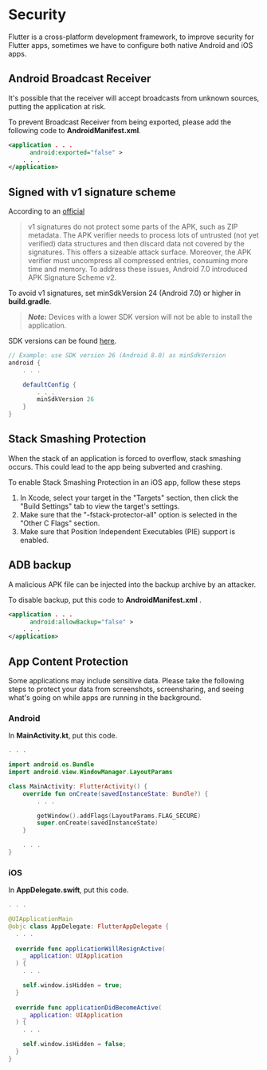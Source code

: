 # Security

Flutter is a cross-platform development framework, to improve security for Flutter apps, sometimes we have to configure both native Android and iOS apps.

## Android Broadcast Receiver

It's possible that the receiver will accept broadcasts from unknown sources, putting the application at risk.

To prevent Broadcast Receiver from being exported, please add the following code to **AndroidManifest.xml**.

```xml
<application . . .
      android:exported="false" >
    . . .
</application>
```

## Signed with v1 signature scheme

According to an [official](https://source.android.com/security/apksigning#v1)
> v1 signatures do not protect some parts of the APK, such as ZIP metadata. The APK verifier needs to process lots of untrusted (not yet verified) data structures and then discard data not covered by the signatures. This offers a sizeable attack surface. Moreover, the APK verifier must uncompress all compressed entries, consuming more time and memory. To address these issues, Android 7.0 introduced APK Signature Scheme v2.

To avoid v1 signatures, set minSdkVersion 24 (Android 7.0) or higher in **build.gradle**.

> **_Note:_**  Devices with a lower SDK version will not be able to install the application.

SDK versions can be found [here](https://developer.android.com/studio/releases/platforms).

```gradle
// Example: use SDK version 26 (Android 8.0) as minSdkVersion
android {
    . . .

    defaultConfig {
        . . .
        minSdkVersion 26
    }
}
```

## Stack Smashing Protection

When the stack of an application is forced to overflow, stack smashing occurs. This could lead to the app being subverted and crashing.

To enable Stack Smashing Protection in an iOS app, follow these steps

1. In Xcode, select your target in the "Targets" section, then click the "Build Settings" tab to view the target's settings.
1. Make sure that the "-fstack-protector-all" option is selected in the "Other C Flags" section.
1. Make sure that Position Independent Executables (PIE) support is enabled.

## ADB backup

A malicious APK file can be injected into the backup archive by an attacker.

To disable backup, put this code to **AndroidManifest.xml** .

```xml
<application . . .
      android:allowBackup="false" >
    . . .
</application>
```

## App Content Protection

Some applications may include sensitive data. Please take the following steps to protect your data from screenshots, screensharing, and seeing what's going on while apps are running in the background.

### Android

In **MainActivity.kt**, put this code.

```kt
. . .

import android.os.Bundle
import android.view.WindowManager.LayoutParams

class MainActivity: FlutterActivity() {
    override fun onCreate(savedInstanceState: Bundle?) {
        . . .

        getWindow().addFlags(LayoutParams.FLAG_SECURE)
        super.onCreate(savedInstanceState)
    }

    . . .
}
```

### iOS

In **AppDelegate.swift**, put this code.

```swift
. . .

@UIApplicationMain
@objc class AppDelegate: FlutterAppDelegate {
  . . .
    
  override func applicationWillResignActive(
    _ application: UIApplication
  ) {
    . . .

    self.window.isHidden = true;
  }
  
  override func applicationDidBecomeActive(
    _ application: UIApplication
  ) {
    . . .

    self.window.isHidden = false;
  }
}
```
